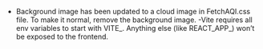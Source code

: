 - Background image has been updated to a cloud image in FetchAQI.css file. To make it normal, remove the background image. 
-Vite requires all env variables to start with VITE_. Anything else (like REACT_APP_) won’t be exposed to the frontend.